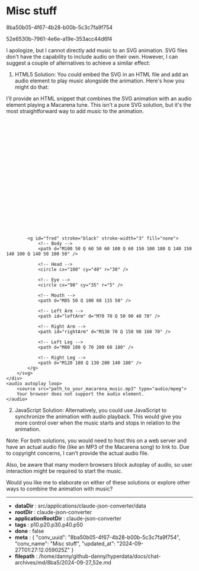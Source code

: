 # Misc stuff

8ba50b05-4f67-4b28-b00b-5c3c7fa9f754

52e6530b-7961-4e6e-a19e-353acc44d6f4

 I apologize, but I cannot directly add music to an SVG animation. SVG files don't have the capability to include audio on their own. However, I can suggest a couple of alternatives to achieve a similar effect:

1. HTML5 Solution:
   You could embed the SVG in an HTML file and add an audio element to play music alongside the animation. Here's how you might do that:

<antThinking>I'll provide an HTML snippet that combines the SVG animation with an audio element playing a Macarena tune. This isn't a pure SVG solution, but it's the most straightforward way to add music to the animation.</antThinking>

<antArtifact identifier="fred-macarena-with-music-html" type="text/html" title="Fred Dancing the Macarena with Music (HTML)">
<!DOCTYPE html>
<html lang="en">
<head>
    <meta charset="UTF-8">
    <meta name="viewport" content="width=device-width, initial-scale=1.0">
    <title>Fred Dancing the Macarena</title>
</head>
<body>
    <div>
        <svg xmlns="http://www.w3.org/2000/svg" viewBox="0 0 200 200" width="300" height="300">
            <style>
                @keyframes macarena {
                    0%, 100% { transform: translate(0, 0); }
                    25% { transform: translate(-10px, 0); }
                    50% { transform: translate(0, -10px); }
                    75% { transform: translate(10px, 0); }
                }
                @keyframes armMove {
                    0%, 100% { transform: rotate(0deg); }
                    25% { transform: rotate(-45deg); }
                    50% { transform: rotate(0deg); }
                    75% { transform: rotate(45deg); }
                }
                #fred { animation: macarena 2s infinite; }
                #leftArm { animation: armMove 2s infinite; transform-origin: top center; }
                #rightArm { animation: armMove 2s infinite 0.5s; transform-origin: top center; }
            </style>
            
            <g id="fred" stroke="black" stroke-width="3" fill="none">
                <!-- Body -->
                <path d="M100 50 Q 60 50 60 100 Q 60 150 100 180 Q 140 150 140 100 Q 140 50 100 50" />
                
                <!-- Head -->
                <circle cx="100" cy="40" r="30" />
                
                <!-- Eye -->
                <circle cx="90" cy="35" r="5" />
                
                <!-- Mouth -->
                <path d="M85 50 Q 100 60 115 50" />
                
                <!-- Left Arm -->
                <path id="leftArm" d="M70 70 Q 50 90 40 70" />
                
                <!-- Right Arm -->
                <path id="rightArm" d="M130 70 Q 150 90 160 70" />
                
                <!-- Left Leg -->
                <path d="M80 180 Q 70 200 60 180" />
                
                <!-- Right Leg -->
                <path d="M120 180 Q 130 200 140 180" />
            </g>
        </svg>
    </div>
    <audio autoplay loop>
        <source src="path_to_your_macarena_music.mp3" type="audio/mpeg">
        Your browser does not support the audio element.
    </audio>
</body>
</html>
</antArtifact>

2. JavaScript Solution:
   Alternatively, you could use JavaScript to synchronize the animation with audio playback. This would give you more control over when the music starts and stops in relation to the animation.

Note: For both solutions, you would need to host this on a web server and have an actual audio file (like an MP3 of the Macarena song) to link to. Due to copyright concerns, I can't provide the actual audio file.

Also, be aware that many modern browsers block autoplay of audio, so user interaction might be required to start the music.

Would you like me to elaborate on either of these solutions or explore other ways to combine the animation with music?

---

* **dataDir** : src/applications/claude-json-converter/data
* **rootDir** : claude-json-converter
* **applicationRootDir** : claude-json-converter
* **tags** : p10.p20.p30.p40.p50
* **done** : false
* **meta** : {
  "conv_uuid": "8ba50b05-4f67-4b28-b00b-5c3c7fa9f754",
  "conv_name": "Misc stuff",
  "updated_at": "2024-09-27T01:27:12.059025Z"
}
* **filepath** : /home/danny/github-danny/hyperdata/docs/chat-archives/md/8ba5/2024-09-27_52e.md